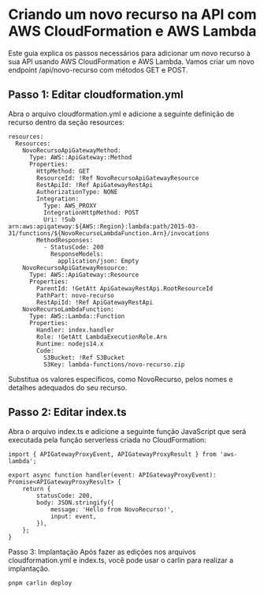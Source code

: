 # Criando um novo recurso na API com AWS CloudFormation e AWS Lambda
Este guia explica os passos necessários para adicionar um novo recurso à sua API usando AWS CloudFormation e AWS Lambda. Vamos criar um novo endpoint /api/novo-recurso com métodos GET e POST.

## Passo 1: Editar cloudformation.yml
Abra o arquivo cloudformation.yml e adicione a seguinte definição de recurso dentro da seção resources:

```
resources:
  Resources:
    NovoRecursoApiGatewayMethod:
      Type: AWS::ApiGateway::Method
      Properties:
        HttpMethod: GET
        ResourceId: !Ref NovoRecursoApiGatewayResource
        RestApiId: !Ref ApiGatewayRestApi
        AuthorizationType: NONE
        Integration:
          Type: AWS_PROXY
          IntegrationHttpMethod: POST
          Uri: !Sub arn:aws:apigateway:${AWS::Region}:lambda:path/2015-03-31/functions/${NovoRecursoLambdaFunction.Arn}/invocations
        MethodResponses:
          - StatusCode: 200
            ResponseModels:
              application/json: Empty
    NovoRecursoApiGatewayResource:
      Type: AWS::ApiGateway::Resource
      Properties:
        ParentId: !GetAtt ApiGatewayRestApi.RootResourceId
        PathPart: novo-recurso
        RestApiId: !Ref ApiGatewayRestApi
    NovoRecursoLambdaFunction:
      Type: AWS::Lambda::Function
      Properties:
        Handler: index.handler
        Role: !GetAtt LambdaExecutionRole.Arn
        Runtime: nodejs14.x
        Code:
          S3Bucket: !Ref S3Bucket
          S3Key: lambda-functions/novo-recurso.zip
```

Substitua os valores específicos, como NovoRecurso, pelos nomes e detalhes adequados do seu recurso.

## Passo 2: Editar index.ts
Abra o arquivo index.ts e adicione a seguinte função JavaScript que será executada pela função serverless criada no CloudFormation:

```
import { APIGatewayProxyEvent, APIGatewayProxyResult } from 'aws-lambda';

export async function handler(event: APIGatewayProxyEvent): Promise<APIGatewayProxyResult> {
    return {
        statusCode: 200,
        body: JSON.stringify({
            message: 'Hello from NovoRecurso!',
            input: event,
        }),
    };
}
````

Passo 3: Implantação
Após fazer as edições nos arquivos cloudformation.yml e index.ts, você pode usar o carlin para realizar a implantação.

```
pnpm carlin deploy
```
